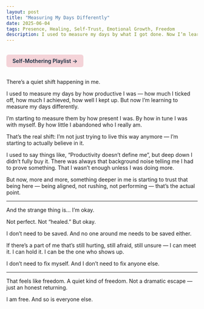 ```yaml
---
layout: post
title: "Measuring My Days Differently"
date: 2025-06-04
tags: Presence, Healing, Self-Trust, Emotional Growth, Freedom
description: I used to measure my days by what I got done. Now I’m learning to measure them by how much I stayed with myself. No saving. No fixing. Just presence.
---
```


<a href="https://music.youtube.com/playlist?list=PLuO5E1rh5RqIzePJeOjdXo62gwnYJ748_&si=NvtF0mzI9Sx2IoPu&shuffle=1" 
   target="_blank" 
   class="back-button"
   style="display:inline-block; margin: 1rem auto; background-color: #F4D3D8; color: #1A2D41; padding: 0.5rem 1rem; border-radius: 6px; font-weight: 600; text-decoration: none;">
  Self‑Mothering Playlist →
</a>

There’s a quiet shift happening in me.

I used to measure my days by how productive I was — how much I ticked off, how much I achieved, how well I kept up. But now I’m learning to measure my days differently.

I’m starting to measure them by how present I was.
By how in tune I was with myself.
By how little I abandoned who I really am.

That’s the real shift:
I’m not just trying to live this way anymore — I’m starting to actually believe in it.

I used to say things like, “Productivity doesn’t define me”, but deep down I didn’t fully buy it. There was always that background noise telling me I had to prove something. That I wasn’t enough unless I was doing more.

But now, more and more, something deeper in me is starting to trust that being here — being aligned, not rushing, not performing — that’s the actual point.


---

And the strange thing is… I’m okay.

Not perfect. Not “healed.” But okay.

I don’t need to be saved.
And no one around me needs to be saved either.

If there’s a part of me that’s still hurting, still afraid, still unsure — I can meet it.
I can hold it.
I can be the one who shows up.

I don’t need to fix myself.
And I don’t need to fix anyone else.


---

That feels like freedom.
A quiet kind of freedom.
Not a dramatic escape — just an honest returning.

I am free.
And so is everyone else.